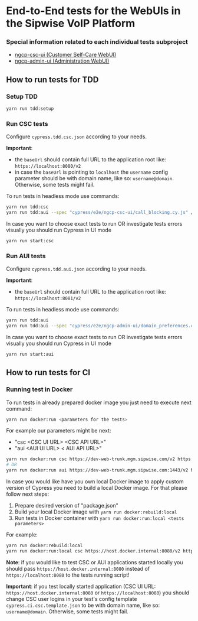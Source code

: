 # End-to-End tests for the WebUIs in the Sipwise VoIP Platform


### Special information related to each individual tests subproject

* [ngcp-csc-ui (Customer Self-Care WebUI)](docs/ngcp-csc-ui.md)
* [ngcp-admin-ui (Administration WebUI)](docs/ngcp-admin-ui.md)

## How to run tests for TDD

### Setup TDD
```bash
yarn run tdd:setup
```

### Run CSC tests

Configure `cypress.tdd.csc.json` according to your needs.

**Important**:
* the `baseUrl` should contain full URL to the application root like: `https://localhost:8080/v2`
* in case the `baseUrl` is pointing to `localhost` the `username` config parameter should be with domain name, like so: `username@domain`. Otherwise, some tests might fail.

To run tests in headless mode use commands:
```bash
yarn run tdd:csc
yarn run tdd:aui --spec "cypress/e2e/ngcp-csc-ui/call_blocking.cy.js" // to run only one specific test

```
In case you want to choose exact tests to run OR investigate tests errors visually you should run Cypress in UI mode
```bash
yarn run start:csc
```

### Run AUI tests

Configure `cypress.tdd.aui.json` according to your needs.

**Important**:
* the `baseUrl` should contain full URL to the application root like: `https://localhost:8081/v2`

To run tests in headless mode use commands:
```bash
yarn run tdd:aui
yarn run tdd:aui --spec "cypress/e2e/ngcp-admin-ui/domain_preferences.cy.js" // to run only one specific test
```
In case you want to choose exact tests to run OR investigate tests errors visually you should run Cypress in UI mode
```bash
yarn run start:aui
```

## How to run tests for CI
### Running test in Docker
To run tests in already prepared docker image you just need to execute next command:
```bash
yarn run docker:run <parameters for the tests>
```
For example our parameters might be next:
* "csc \<CSC UI URL\>  \<CSC API URL\>"
* "aui \<AUI UI URL\>  \< AUI API URL\>"

```bash
yarn run docker:run csc https://dev-web-trunk.mgm.sipwise.com/v2 https://dev-web-trunk.mgm.sipwise.com
# OR
yarn run docker:run aui https://dev-web-trunk.mgm.sipwise.com:1443/v2 https://dev-web-trunk.mgm.sipwise.com:1443
```

In case you would like have you own local Docker image to apply custom version of Cypress you need to build a local Docker image.
For that please follow next steps:
1. Prepare desired version of "package.json"
2. Build your local Docker image with `yarn run docker:rebuild:local`
3. Run tests in Docker container with `yarn run docker:run:local <tests parameters>`

For example:
```bash
yarn run docker:rebuild:local
yarn run docker:run:local csc https://host.docker.internal:8080/v2 https://dev-web-trunk.mgm.sipwise.com
```

**Note**: if you would like to test CSC or AUI applications started locally you should pass `https://host.docker.internal:8080` instead of `https://localhost:8080` to the tests running script!

**Important**: if you test locally started application (CSC UI URL: `https://host.docker.internal:8080` or `https://localhost:8080`) you should change CSC user logins in your test's config template `cypress.ci.csc.template.json` to be with domain name, like so: `username@domain`. Otherwise, some tests might fail.
